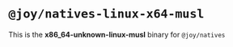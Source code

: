 # `@joy/natives-linux-x64-musl`

This is the **x86_64-unknown-linux-musl** binary for `@joy/natives`

